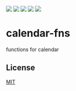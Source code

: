 ![](https://badgen.net/npm/v/@share-code/collide-fns)
![](https://badgen.net/bundlephobia/minzip/@share-code/collide-fns)
![](https://badgen.net/npm/dm/@share-code/collide-fns)
![](https://badgen.net/npm/dt/@share-code/collide-fns)
![](https://img.shields.io/badge/license-MIT-blue.svg)

# calendar-fns

functions for calendar

## License

[MIT](https://choosealicense.com/licenses/mit/)
